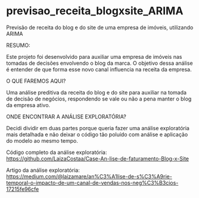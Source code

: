 # previsao_receita_blogxsite_ARIMA
Previsão de receita do blog e do site de uma empresa de imóveis, utilizando ARIMA



RESUMO:

Este projeto foi desenvolvido para auxiliar uma empresa de imóveis nas tomadas de decisões envolvendo o blog da marca. O objetivo dessa análise é entender de que forma esse novo canal influencia na receita da empresa.

O QUE FAREMOS AQUI?

Uma análise preditiva da receita do blog e do site para auxiliar na tomada de decisão de negócios, respondendo se vale ou não a pena manter o blog da empresa ativo.

ONDE ENCONTRAR A ANÁLISE EXPLORATÓRIA?

Decidi dividir em duas partes porque queria fazer uma análise exploratória mais detalhada e não deixar o código tão poluído com análise e aplicação do modelo ao mesmo tempo.

Código completo da análise exploratória: https://github.com/LaizaCostaa/Case-An-lise-de-faturamento-Blog-x-Site

Artigo da análise exploratória: https://medium.com/@laizamare/an%C3%A1lise-de-s%C3%A9rie-temporal-o-impacto-de-um-canal-de-vendas-nos-neg%C3%B3cios-17215fe96cfe
